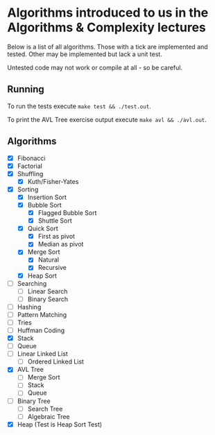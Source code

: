 # Algorithms introduced to us in the Algorithms & Complexity lectures

Below is a list of all algorithms.
Those with a tick are implemented and tested.
Other may be implemented but lack a unit test.

Untested code may not work or compile at all - so be careful.

## Running
To run the tests execute `make test && ./test.out`.

To print the AVL Tree exercise output execute `make avl && ./avl.out`.

## Algorithms

- [x] Fibonacci
- [x] Factorial
- [x] Shuffling
  - [x] Kuth/Fisher-Yates
- [x] Sorting
  - [x] Insertion Sort
  - [x] Bubble Sort
    - [x] Flagged Bubble Sort
    - [x] Shuttle Sort
  - [x] Quick Sort
    - [x] First as pivot
    - [x] Median as pivot
  - [x] Merge Sort
    - [x] Natural
    - [x] Recursive
  - [x] Heap Sort
- [ ] Searching
  - [ ] Linear Search
  - [ ] Binary Search
- [ ] Hashing
- [ ] Pattern Matching
- [ ] Tries
- [ ] Huffman Coding
- [x] Stack
- [ ] Queue
- [ ] Linear Linked List
  - [ ] Ordered Linked List
- [x] AVL Tree
  - [ ] Merge Sort
  - [ ] Stack
  - [ ] Queue
- [ ] Binary Tree
  - [ ] Search Tree
  - [ ] Algebraic Tree
- [x] Heap (Test is Heap Sort Test)
